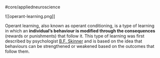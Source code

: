 #core/appliedneuroscience

![[operant-learning.png]]

Operant learning, also known as operant conditioning, is a type of learning in which an **individual’s behaviour is modified through the consequences** (rewards or punishments) that follow it. This type of learning was first described by psychologist [B.F. Skinner](https://en.wikipedia.org/wiki/B._F._Skinner) and is based on the idea that behaviours can be strengthened or weakened based on the outcomes that follow them.
